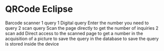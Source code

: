 # QRCode Eclipse
Barcode scanner
1 query
    1 Digital query
        Enter the number you need to query
    2 scan query
        Scan the page directly to get the number of inquiries
2 scan add
    Direct access to the scanned page to get a number in the acquisition of a picture to save the query in the database to save the query is stored inside the device
